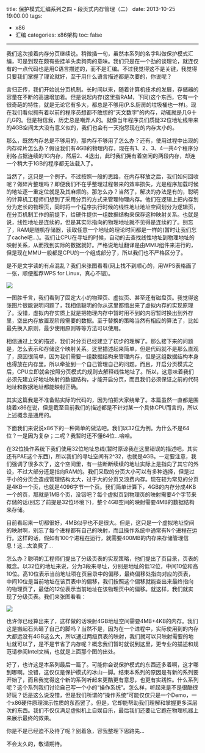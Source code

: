 title: 保护模式汇编系列之四 - 段页式内存管理（二）
date: 2013-10-25 19:00:00
tags:
- x86
- 汇编
categories: x86架构
toc: false
---

我们这次接着内存分页继续说。稍微插一句，虽然本系列的名字叫做保护模式汇编，可是到现在颇有些挂羊头卖狗肉的意味。我们只是在一个劲的谈理论，就连仅有的一点代码也是用C语言描述的，而不是汇编。不过我觉得这不是关键，我觉得只要我们掌握了理论就好，至于用什么语言描述都是次要的，你说呢？

言归正传，我们开始说分页机制。长时间以来，随着计算机技术的发展，存储器的容量在不断的高速增加着。但是说起内存(这里指RAM，下同)这个东西，它有一个很奇葩的特性，就是无论它有多大，都总是不够用(P.S.厨房的垃圾桶也一样)。现在我们看似拥有着以前的程序员想都不敢想的“天文数字”的内存，动辄就是几G十几G的。但是相信我，历史总是嘲弄人的。就像当年程序员们质疑32位地址线带来的4GB空间太大没有意义似的，我们也会有一天抱怨现在的内存太小的。

那么，既然内存总是不够用的，那内存不够用了怎么办？还有，使用过程中出现的内存碎片怎么办？假设我们有4GB的物理内存，现在有1、2、3、4一共4个程序分别各占据连续的1G内存，然后2、4退出，此时我们拥有着空闲的两段内存，却连一个稍大于1GB的程序都无法载入了。

当然了，这只是一个例子。不过按照一般的思路，在内存释放之后，我们如何回收呢？做碎片整理吗？即便我们不在乎整理过程带来的效率损失，光是程序加载时候的地址逐一重定位就是及其麻烦的。那怎么办？当然了，解决的办法是有的，聪明的计算机工程师们想到了采用分页的方式来管理物理内存。他们在逻辑上把内存划分为定长的物理页，同时将一个程序执行时候的线性地址地址空间划分为逻辑页，在分页机制工作的前提下，给硬件提供一组数据结构来保存这种映射关系。也就是说，线性地址是连续的，但是其实际指向的物理地址就不见得是连续的了。别忘了，RAM是随机存储器，读取任意一个地址的理论时间都是一样的(暂时让我们忘了cache吧…)。我们让CPU在寻址的时候，自动的去查找线性地址到物理地址的映射关系，从而找到实际的数据就好。严格说地址翻译是由MMU组件来进行的，但是现在MMU一般都是CPU的一个组成部分了，所以我们也不严格区分了。

<!-- more -->

是不是文字读的有点混乱？我们来张图看看(网上找不到顺心的，用WPS表格画了一张，顺便推荐WPS for Linux，真心不错)。

![](/images/24/1.png)

一图胜千言，我们看到了固定大小的物理页、虚拟页、甚至还有磁盘页。我觉得这张图片很能说明问题了，我相信聪明的你从这里都悟出来了虚拟内存的实现原理了。没错，虚拟内存实质上就是把物理内存中暂时用不到的内容暂时换出到外存里，空出内存放置现阶段需要的数据。至于替换的策略当然有相应的算法了，比如最先换入原则，最少使用原则等等方法可以使用。

相信通过上文的描述，我们对分页已经建立了初步的理解了。那么接下来的问题是，怎么表示和存储这个映射关系。这里描述起来简单，但是代码就不是那么直观了，原因很简单，因为我们需要一组数据结构来管理内存，但是这组数据结构本身也得放在内存里。所以牵扯到一个自己管理自己的问题。而且，开启分页模式之后，CPU立即就会按照分页模式的规则去解释线性地址了。所以，这意味着我们必须先建立好地址映射的数据结构，才能开启分页，而且我们必须保证之前的代码地址和数据地址都能映射正确。

其实这篇我是不准备贴实际的代码的，因为怕把大家绕晕了。本篇虽然一直都是围绕着x86在说，但是截至目前我们的描述都是不针对某一个具体CPU而言的，所以上述概念是通用的。

下面我们来说说x86下的一种简单的做法吧。我们以32位为例。为什么不是64位？一是因为复杂；二呢？我暂时还不懂64位…哈哈。

在32位操作系统下我们使用32位地址总线(暂时原谅我在这里错误的描述吧，其实还有PAE这个东西)，所以我们的寻址空间有2^32，也就是4GB。一定要注意，我们强调了很多次了，这个空间里，有一些断断续续的地址实际上是指向了其它的外设，不过大部分还是指向RAM的。我们采取的分页大小可以有多种选择，但是过于小的分页会造成管理结构太大，过于大的分页又浪费内存。现在较为常见的分页是4KB一个页，也就是4096字节一个页。我们简单计算下，4GB的内存分成4KB一个的页，那就是1MB个页，没错吧？每个虚拟页到物理页的映射需要4个字节来存储的话(别忘了前提是32位环境下)，整个4GB空间的映射需要4MB的数据结构来存储。

目前看起来一切都很好，4MB似乎也不是很大。但是，这只是一个虚拟地址空间的映射啊，别忘了每个进程都有自己的映射，而且操作系统中通常有N个进程在运行。这样的话，假如有100个进程在运行，就需要400MB的内存来存储管理信息！这…太浪费了…

怎么办？聪明的工程师们提出了分级页表的实现策略，他们提出了页目录，页表的概念。以32位的地址来说，分为3段来寻址，分别是地址的低12位，中间10位和高10位。高10位表示当前地址项在页目录中的偏移，最终偏移处指向对应的页表，中间10位是当前地址在该页表中的偏移，我们按照这个偏移就能查出来最终指向的物理页了，最低的12位表示当前地址在该物理页中的偏移。就这样，我们就实现了分级页表。我们来张图看看：

![](/images/24/2.png)

也许你已经算出来了，这样做的话映射4GB地址空间需要4MB+4KB的内存。我们这是搬起石头砸了自己的脚吗？当然不是，因为在一个进程中，实际使用到的内存大都远没有4GB这么大，所以通过两级页表的映射，我们就可以只映射需要的地址就可以了，是不是节省了内存呢？概念我们暂时就说到这里，更专业的描述和规范请参阅Intel文档，也就是上面那个图的出处。

好了，也许这是本系列最后一篇了。可能你会说保护模式的东西还多着啊，这才哪到哪啊。没错，这仅仅是保护模式的冰山一脚。结束本系列的原因是有新的系列要开始了，而且我觉得这个新的系列听起来更酷更有意思，也更有实践性。什么系列呢？这个系列我们讨论自己写一个小的“操作系统”。怎么样，听起来是不是很酷很好玩？话是这么说没错，但是我们所谓的“操作系统”可能仅仅只是一个Demo，一个x86硬件原理演示性质的东西罢了。但是，它却能帮助我们理解和掌握更多深层次的东西。我们不仅仅满足虚拟机上自娱自乐，最后我们还要让它跑在物理机器上来展示最终的效果。

你是不是已经迫不及待了呢？别着急，容我整理下思路先...

不会太久的，敬请期待。
